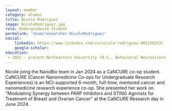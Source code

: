 ```yaml
---
layout: member
category: alumni
title: Nicole Rodriguez
image: NicoleRodriguez.jpg
role: Undergradaute Student
permalink: 'team/researcher-NicoleRodriguez'
social:
    linkedin: https://www.linkedin.com/in/nicole-rodriguez-902238253/
    google-scholar: 
education:
 - 2022 - present:Notheastern University (B.S., Behavioral Neurosciece)
---
```


Nicole joing the NanoBio team in Jan 2024 as a CaNCURE co-op student. CaNCURE (Cancer Nanomedicine Co-ops for Undergraduate Research Experiences) is an NCI-supported 6-month, full-time, mentored cancer and nanomedicine research experience co-op. She presented her work on "Modulating Synergy between PARP Inhibitors and STING Agonists for Treatment of Breast and Ovarian Cancer" at the CaNCURE Research day in June 2024.
